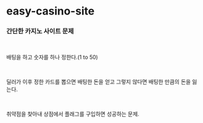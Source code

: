 # easy-casino-site

<h3>간단한 카지노 사이트 문제</h3>

<br>

배팅을 하고 숫자를 하나 정한다.(1 to 50)

<br>

딜러가 이후 정한 카드를 뽑으면 배팅한 돈을 얻고 그렇지 않다면 배팅한 만큼의 돈을 잃는다.

<br>

취약점을 찾아내 상점에서 플래그를 구입하면 성공하는 문제.
